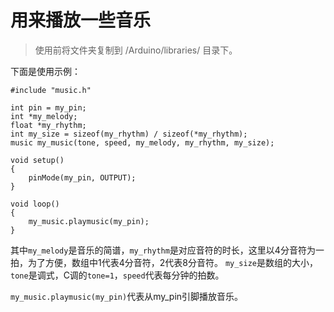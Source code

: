 # 用来播放一些音乐

> 使用前将文件夹复制到 /Arduino/libraries/ 目录下。

下面是使用示例：

```
#include "music.h"

int pin = my_pin;
int *my_melody; 
float *my_rhythm;
int my_size = sizeof(my_rhythm) / sizeof(*my_rhythm);
music my_music(tone, speed, my_melody, my_rhythm, my_size);

void setup()
{
    pinMode(my_pin, OUTPUT);
}

void loop()
{
    my_music.playmusic(my_pin);
}
```

其中`my_melody`是音乐的简谱，`my_rhythm`是对应音符的时长，这里以4分音符为一拍，为了方便，数组中1代表4分音符，2代表8分音符。
`my_size`是数组的大小，`tone`是调式，C调的`tone=1`，`speed`代表每分钟的拍数。

`my_music.playmusic(my_pin)`代表从my_pin引脚播放音乐。
